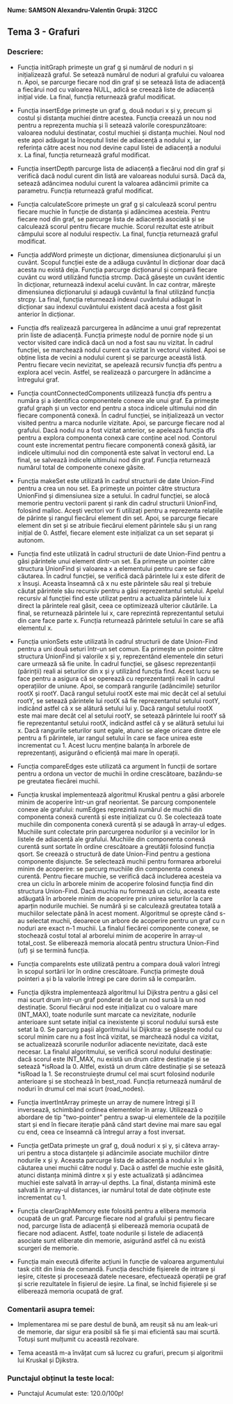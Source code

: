 **Nume: SAMSON Alexandru-Valentin**
**Grupă: 312CC**


## Tema 3 - Grafuri


### Descriere:

* Funcția initGraph primește un graf g și numărul de noduri n și inițializează
graful. Se setează numărul de noduri al grafului cu valoarea n. Apoi, se
parcurge fiecare nod din graf și se setează lista de adiacență a fiecărui nod cu
valoarea NULL, adică se creează liste de adiacență inițial vide. La final,
funcția returnează graful modificat.

* Funcția insertEdge primește un graf g, două noduri x și y, precum și costul și
distanța muchiei dintre acestea. Funcția creează un nou nod pentru a reprezenta
muchia și îi setează valorile corespunzătoare: valoarea nodului destinatar,
costul muchiei și distanța muchiei. Noul nod este apoi adăugat la începutul
listei de adiacență a nodului x, iar referința către acest nou nod devine capul
listei de adiacență a nodului x. La final, funcția returnează graful modificat.

* Funcția insertDepth parcurge lista de adiacență a fiecărui nod din graf și
verifică dacă nodul curent din listă are valoareas nodului sursă. Dacă da,
setează adâncimea nodului curent la valoarea adâncimii primite ca parametru.
Funcția returnează graful modificat.

* Funcția calculateScore primește un graf g și calculează scorul pentru fiecare
muchie în funcție de distanța și adâncimea acesteia. Pentru fiecare nod din
graf, se parcurge lista de adiacență asociată și se calculează scorul pentru
fiecare muchie. Scorul rezultat este atribuit câmpului score al nodului
respectiv. La final, funcția returnează graful modificat.

* Funcția addWord primește un dicționar, dimensiunea dicționarului și un cuvânt.
Scopul funcției este de a adăuga cuvântul în dicționar doar dacă acesta nu
există deja. Funcția parcurge dicționarul și compară fiecare cuvânt cu word
utilizând funcția strcmp. Dacă găsește un cuvânt identic în dicționar,
returnează indexul acelui cuvânt. În caz contrar, mărește dimensiunea
dicționarului și adaugă cuvântul la final utilizând funcția strcpy. La final,
funcția returnează indexul cuvântului adăugat în dicționar sau indexul
cuvântului existent dacă acesta a fost găsit anterior în dicționar.

* Funcția dfs realizează parcurgerea în adâncime a unui graf reprezentat prin
liste de adiacență. Funcția primește nodul de pornire node și un vector visited
care indică dacă un nod a fost sau nu vizitat. În cadrul funcției, se marchează
nodul curent ca vizitat în vectorul visited. Apoi se obține lista de vecini a
nodului curent și se parcurge această listă. Pentru fiecare vecin nevizitat, se
apelează recursiv funcția dfs pentru a explora acel vecin. Astfel, se realizează
o parcurgere în adâncime a întregului graf.

* Funcția countConnectedComponents utilizează funcția dfs pentru a număra și a
identifica componentele conexe ale unui graf. Ea primește graful graph și un
vector end pentru a stoca indicele ultimului nod din fiecare componentă conexă.
În cadrul funcției, se inițializează un vector visited pentru a marca nodurile
vizitate. Apoi, se parcurge fiecare nod al grafului. Dacă nodul nu a fost
vizitat anterior, se apelează funcția dfs pentru a explora componenta conexă
care conține acel nod. Contorul count este incrementat pentru fiecare
componentă conexă găsită, iar indicele ultimului nod din componentă este salvat
în vectorul end. La final, se salvează indicele ultimului nod din graf. Funcția
returnează numărul total de componente conexe găsite.

* Funcția makeSet este utilizată în cadrul structurii de date Union-Find pentru
a crea un nou set. Ea primește un pointer către structura UnionFind și
dimensiunea size a setului. În cadrul funcției, se alocă memorie pentru vectorii
parent și rank din cadrul structurii UnionFind, folosind malloc. Acești vectori
vor fi utilizați pentru a reprezenta relațiile de părinte și rangul fiecărui
element din set. Apoi, se parcurge fiecare element din set și se atribuie
fiecărui element părintele său și un rang inițial de 0. Astfel, fiecare element
este inițializat ca un set separat și autonom.

* Funcția find este utilizată în cadrul structurii de date Union-Find pentru a
găsi părintele unui element dintr-un set. Ea primește un pointer către structura
UnionFind și valoarea x a elementului pentru care se face căutarea. În cadrul
funcției, se verifică dacă părintele lui x este diferit de x însuși. Aceasta
înseamnă că x nu este părintele său real și trebuie căutat părintele său
recursiv pentru a găsi reprezentantul setului. Apelul recursiv al funcției find
este utilizat pentru a actualiza părintele lui x direct la părintele real găsit,
ceea ce optimizează ulterior căutările. La final, se returnează părintele lui x,
care reprezintă reprezentantul setului din care face parte x. Funcția returnează
părintele setului în care se află elementul x.

* Funcția unionSets este utilizată în cadrul structurii de date Union-Find
pentru a uni două seturi într-un set comun. Ea primește un pointer către
structura UnionFind și valorile x și y, reprezentând elementele din seturi care
urmează să fie unite. În cadrul funcției, se găsesc reprezentanții (părinții)
reali ai seturilor din x și y utilizând funcția find. Acest lucru se face pentru
a asigura că se operează cu reprezentanții reali în cadrul operațiilor de
uniune. Apoi, se compară rangurile (adâncimile) seturilor rootX și rootY.
Dacă rangul setului rootX este mai mic decât cel al setului rootY, se setează
părintele lui rootX să fie reprezentantul setului rootY, indicând astfel că x se
alătură setului lui y. Dacă rangul setului rootX este mai mare decât cel al
setului rootY, se setează părintele lui rootY să fie reprezentantul setului
rootX, indicând astfel că y se alătură setului lui x. Dacă rangurile seturilor
sunt egale, atunci se alege oricare dintre ele pentru a fi părintele, iar rangul
setului în care se face unirea este incrementat cu 1. Acest lucru menține
balanța în arborele de reprezentanți, asigurând o eficiență mai mare în
operații.

* Funcția compareEdges este utilizată ca argument în funcții de sortare pentru
a ordona un vector de muchii în ordine crescătoare, bazându-se pe greutatea
fiecărei muchii.

* Funcția kruskal implementează algoritmul Kruskal pentru a găsi arborele minim
de acoperire într-un graf neorientat. Se parcurg componentele conexe ale
grafului: numEdges reprezintă numărul de muchii din componenta conexă curentă și
este inițializat cu 0. Se colectează toate muchiile din componenta conexă
curentă și se adaugă în array-ul edges. Muchiile sunt colectate prin parcurgerea
nodurilor și a vecinilor lor în listele de adiacență ale grafului. Muchiile din
componenta conexă curentă sunt sortate în ordine crescătoare a greutății
folosind funcția qsort. Se creează o structură de date Union-Find pentru a
gestiona componente disjuncte. Se selectează muchii pentru formarea arborelui
minim de acoperire: se parcurg muchiile din componenta conexă curentă. Pentru
fiecare muchie, se verifică dacă includerea acesteia va crea un ciclu în
arborele minim de acoperire folosind funcția find din structura Union-Find. Dacă
muchia nu formează un ciclu, aceasta este adăugată în arborele minim de
acoperire prin unirea seturilor la care aparțin nodurile muchiei. Se numără și
se calculează greutatea totală a muchiilor selectate până în acest moment.
Algoritmul se oprește când s-au selectat muchii, deoarece un arbore de acoperire
pentru un graf cu n noduri are exact n-1 muchii. La finalul fiecărei componente
conexe, se stochează costul total al arborelui minim de acoperire în array-ul
total_cost. Se eliberează memoria alocată pentru structura Union-Find (uf) și se
termină funcția.

* Funcția compareInts este utilizată pentru a compara două valori întregi în
scopul sortării lor în ordine crescătoare. Funcția primește două pointeri a și b
la valorile întregi pe care dorim să le comparăm.

* Funcția djikstra implementează algoritmul lui Dijkstra pentru a găsi cel mai
scurt drum într-un graf ponderat de la un nod sursă la un nod destinație. Scorul
fiecărui nod este inițializat cu o valoare mare (INT_MAX), toate nodurile sunt
marcate ca nevizitate, nodurile anterioare sunt setate inițial ca inexistente și
scorul nodului sursă este setat la 0. Se parcurg pașii algoritmului lui
Dijkstra: se găsește nodul cu scorul minim care nu a fost încă vizitat,
se marchează nodul ca vizitat, se actualizează scorurile nodurilor adiacente
nevizitate, dacă este necesar. La finalul algoritmului, se verifică scorul
nodului destinație: dacă scorul este INT_MAX, nu există un drum către destinație
și se setează *isRoad la 0. Altfel, există un drum către destinație și se
setează *isRoad la 1. Se reconstruiește drumul cel mai scurt folosind nodurile
anterioare și se stochează în best_road. Funcția returnează numărul de noduri în
drumul cel mai scurt (road_nodes).

* Funcția invertIntArray primește un array de numere întregi și îl inversează,
schimbând ordinea elementelor în array. Utilizează o abordare de tip
"two-pointer" pentru a swap-ui elementele de la pozițiile start și end în
fiecare iterație până când start devine mai mare sau egal cu end, ceea ce
înseamnă că întregul array a fost inversat.

* Funcția getData primește un graf g, două noduri x și y, și câteva array-uri
pentru a stoca distanțele și adâncimile asociate muchiilor dintre nodurile
x și y. Aceasta parcurge lista de adiacență a nodului x în căutarea unei muchii
către nodul y. Dacă o astfel de muchie este găsită, atunci distanța minimă
dintre x și y este actualizată și adâncimea muchiei este salvată în array-ul
depths. La final, distanța minimă este salvată în array-ul distances, iar
numărul total de date obținute este incrementat cu 1.

* Funcția clearGraphMemory este folosită pentru a elibera memoria ocupată de un
graf. Parcurge fiecare nod al grafului și pentru fiecare nod, parcurge lista de
adiacență și eliberează memoria ocupată de fiecare nod adiacent. Astfel, toate
nodurile și listele de adiacență asociate sunt eliberate din memorie, asigurând
astfel că nu există scurgeri de memorie.

* Funcția main execută diferite acțiuni în funcție de valoarea argumentului task
citit din linia de comandă. Funcția deschide fișierele de intrare și ieșire,
citeste și procesează datele necesare, efectuează operații pe graf și scrie
rezultatele în fișierul de ieșire. La final, se închid fișierele și se
eliberează memoria ocupată de graf.

### Comentarii asupra temei:

* Implementarea mi se pare destul de bună, am reușit să nu am leak-uri de
memorie, dar sigur era posibil să fie și mai eficientă sau mai scurtă. Totuși
sunt mulțumit cu această rezolvare.

* Tema această m-a învățat cum să lucrez cu grafuri, precum și algoritmii lui
Kruskal și Djikstra.

### Punctajul obținut la teste local:

* Punctajul Acumulat este: 120.0/100p!
